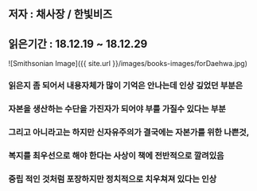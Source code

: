 ## 저자 : 채사장 / 한빛비즈

## 읽은기간 : 18.12.19 ~ 18.12.29

![Smithsonian Image]({{ site.url }}/images/books-images/forDaehwa.jpg)

### 읽은지 좀 되어서 내용자체가 많이 기억은 안나는데 인상 깊었던 부분은

### 자본을 생산하는 수단을 가진자가 되어야 부를 가질수 있다는 부분

### 그리고 아니라고는 하지만 신자유주의가 결국에는 자본가를 위한 나쁜것,

### 복지를 최우선으로 해야 한다는 사상이 책에 전반적으로 깔려있음

### 중립 적인 것처럼 포장하지만 정치적으로 치우쳐져 있다는 인상